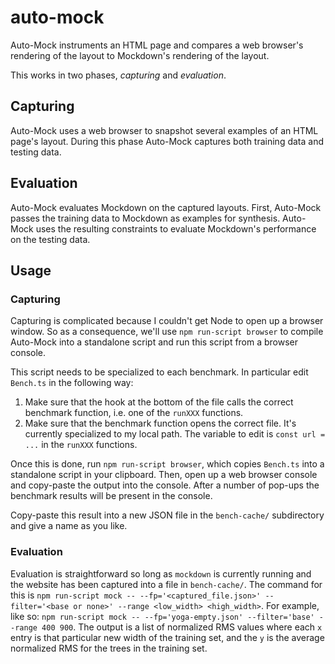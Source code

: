 # auto-mock
Auto-Mock instruments an HTML page and compares a web browser's rendering
of the layout to Mockdown's rendering of the layout.

This works in two phases, *capturing* and *evaluation*.

## Capturing
Auto-Mock uses a web browser to snapshot several examples of an HTML page's layout. During this phase Auto-Mock captures both training data and testing data.

## Evaluation
Auto-Mock evaluates Mockdown on the captured layouts. First, Auto-Mock passes the training data to Mockdown as examples for synthesis. Auto-Mock uses the resulting constraints to evaluate Mockdown's performance on the testing data.

## Usage

### Capturing
Capturing is complicated because I couldn't get Node to open up a browser window.
So as a consequence, we'll use `npm run-script browser` to compile Auto-Mock into
a standalone script and run this script from a browser console.

This script needs to be specialized to each benchmark. In particular edit `Bench.ts` in the following way:
  1. Make sure that the hook at the bottom of the file calls the correct benchmark function, i.e. one of the `runXXX` functions.
  2. Make sure that the benchmark function opens the correct file. It's currently specialized to my local path. The variable to edit is `const url = ...` in the `runXXX` functions.
  
Once this is done, run `npm run-script browser`, which copies `Bench.ts` into a standalone script in your clipboard.
Then, open up a web browser console and copy-paste the output into the console. After a number of pop-ups the benchmark results
will be present in the console.

Copy-paste this result into a new JSON file in the `bench-cache/` subdirectory and give a name as you like.

### Evaluation
Evaluation is straightforward so long as `mockdown` is currently running and the website has been captured into a file in `bench-cache/`.
The command for this is `npm run-script mock -- --fp='<captured_file.json>' --filter='<base or none>' --range <low_width> <high_width>`.
For example, like so: `npm run-script mock -- --fp='yoga-empty.json' --filter='base' --range 400 900`. The output is a 
list of normalized RMS values where each `x` entry is that particular new width of the training set, and the `y` is the average
normalized RMS for the trees in the training set.
